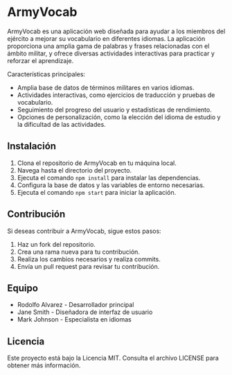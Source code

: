 # ArmyVocab

ArmyVocab es una aplicación web diseñada para ayudar a los miembros del ejército a mejorar su vocabulario en diferentes idiomas. La aplicación proporciona una amplia gama de palabras y frases relacionadas con el ámbito militar, y ofrece diversas actividades interactivas para practicar y reforzar el aprendizaje.

Características principales:
- Amplia base de datos de términos militares en varios idiomas.
- Actividades interactivas, como ejercicios de traducción y pruebas de vocabulario.
- Seguimiento del progreso del usuario y estadísticas de rendimiento.
- Opciones de personalización, como la elección del idioma de estudio y la dificultad de las actividades.

## Instalación

1. Clona el repositorio de ArmyVocab en tu máquina local.
2. Navega hasta el directorio del proyecto.
3. Ejecuta el comando `npm install` para instalar las dependencias.
4. Configura la base de datos y las variables de entorno necesarias.
5. Ejecuta el comando `npm start` para iniciar la aplicación.

## Contribución

Si deseas contribuir a ArmyVocab, sigue estos pasos:

1. Haz un fork del repositorio.
2. Crea una rama nueva para tu contribución.
3. Realiza los cambios necesarios y realiza commits.
4. Envía un pull request para revisar tu contribución.

## Equipo

- Rodolfo Alvarez - Desarrollador principal
- Jane Smith - Diseñadora de interfaz de usuario
- Mark Johnson - Especialista en idiomas

## Licencia

Este proyecto está bajo la Licencia MIT. Consulta el archivo LICENSE para obtener más información.
